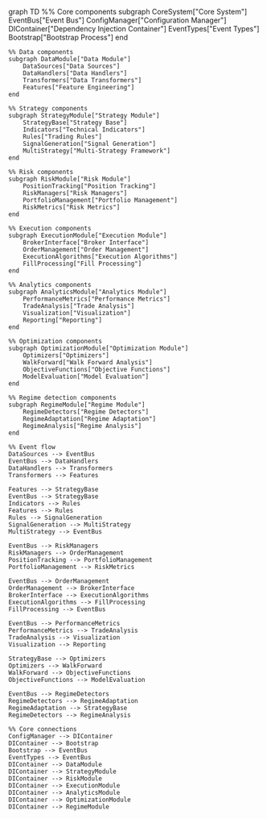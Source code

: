 graph TD
    %% Core components
    subgraph CoreSystem["Core System"]
        EventBus["Event Bus"]
        ConfigManager["Configuration Manager"]
        DIContainer["Dependency Injection Container"]
        EventTypes["Event Types"]
        Bootstrap["Bootstrap Process"]
    end
    
    %% Data components
    subgraph DataModule["Data Module"]
        DataSources["Data Sources"]
        DataHandlers["Data Handlers"]
        Transformers["Data Transformers"]
        Features["Feature Engineering"]
    end
    
    %% Strategy components
    subgraph StrategyModule["Strategy Module"]
        StrategyBase["Strategy Base"]
        Indicators["Technical Indicators"]
        Rules["Trading Rules"]
        SignalGeneration["Signal Generation"]
        MultiStrategy["Multi-Strategy Framework"]
    end
    
    %% Risk components
    subgraph RiskModule["Risk Module"]
        PositionTracking["Position Tracking"]
        RiskManagers["Risk Managers"]
        PortfolioManagement["Portfolio Management"]
        RiskMetrics["Risk Metrics"]
    end
    
    %% Execution components
    subgraph ExecutionModule["Execution Module"]
        BrokerInterface["Broker Interface"]
        OrderManagement["Order Management"]
        ExecutionAlgorithms["Execution Algorithms"]
        FillProcessing["Fill Processing"]
    end
    
    %% Analytics components
    subgraph AnalyticsModule["Analytics Module"]
        PerformanceMetrics["Performance Metrics"]
        TradeAnalysis["Trade Analysis"]
        Visualization["Visualization"]
        Reporting["Reporting"]
    end
    
    %% Optimization components
    subgraph OptimizationModule["Optimization Module"]
        Optimizers["Optimizers"]
        WalkForward["Walk Forward Analysis"]
        ObjectiveFunctions["Objective Functions"]
        ModelEvaluation["Model Evaluation"]
    end
    
    %% Regime detection components
    subgraph RegimeModule["Regime Module"]
        RegimeDetectors["Regime Detectors"]
        RegimeAdaptation["Regime Adaptation"]
        RegimeAnalysis["Regime Analysis"]
    end
    
    %% Event flow
    DataSources --> EventBus
    EventBus --> DataHandlers
    DataHandlers --> Transformers
    Transformers --> Features
    
    Features --> StrategyBase
    EventBus --> StrategyBase
    Indicators --> Rules
    Features --> Rules
    Rules --> SignalGeneration
    SignalGeneration --> MultiStrategy
    MultiStrategy --> EventBus
    
    EventBus --> RiskManagers
    RiskManagers --> OrderManagement
    PositionTracking --> PortfolioManagement
    PortfolioManagement --> RiskMetrics
    
    EventBus --> OrderManagement
    OrderManagement --> BrokerInterface
    BrokerInterface --> ExecutionAlgorithms
    ExecutionAlgorithms --> FillProcessing
    FillProcessing --> EventBus
    
    EventBus --> PerformanceMetrics
    PerformanceMetrics --> TradeAnalysis
    TradeAnalysis --> Visualization
    Visualization --> Reporting
    
    StrategyBase --> Optimizers
    Optimizers --> WalkForward
    WalkForward --> ObjectiveFunctions
    ObjectiveFunctions --> ModelEvaluation
    
    EventBus --> RegimeDetectors
    RegimeDetectors --> RegimeAdaptation
    RegimeAdaptation --> StrategyBase
    RegimeDetectors --> RegimeAnalysis
    
    %% Core connections
    ConfigManager --> DIContainer
    DIContainer --> Bootstrap
    Bootstrap --> EventBus
    EventTypes --> EventBus
    DIContainer --> DataModule
    DIContainer --> StrategyModule
    DIContainer --> RiskModule
    DIContainer --> ExecutionModule
    DIContainer --> AnalyticsModule
    DIContainer --> OptimizationModule
    DIContainer --> RegimeModule
